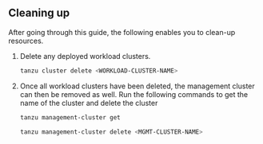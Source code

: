 ## Cleaning up

After going through this guide, the following enables you to clean-up resources.

1. Delete any deployed workload clusters.

    ```sh
    tanzu cluster delete <WORKLOAD-CLUSTER-NAME>
    ```

1. Once all workload clusters have been deleted, the management cluster can
   then be removed as well. Run the following commands to get the name of the cluster and delete the cluster

    ```sh
    tanzu management-cluster get

    tanzu management-cluster delete <MGMT-CLUSTER-NAME>
    ```
